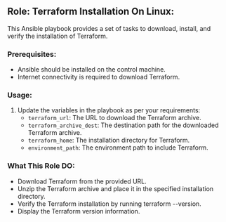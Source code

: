 ## Role: Terraform Installation On Linux:
This Ansible playbook provides a set of tasks to download, install, and verify the installation of Terraform.

### Prerequisites:
- Ansible should be installed on the control machine.
- Internet connectivity is required to download Terraform.

### Usage:
1. Update the variables in the playbook as per your requirements:
   - `terraform_url`: The URL to download the Terraform archive.
   - `terraform_archive_dest`: The destination path for the downloaded Terraform archive.
   - `terraform_home`: The installation directory for Terraform.
   - `environment_path`: The environment path to include Terraform.

### What This Role DO:
- Download Terraform from the provided URL.
- Unzip the Terraform archive and place it in the specified installation directory.
- Verify the Terraform installation by running terraform --version.
- Display the Terraform version information.